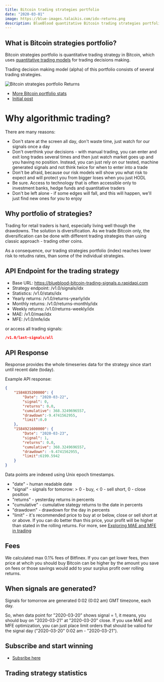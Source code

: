 ```yaml
---
title: Bitcoin trading strategies portfolio
date: "2020-03-01"
image: https://blue-images.talaikis.com/idx-returns.png
description: BlueBlood quantitative Bitcoin trading strategies portfolio signals.
---
```


## What is Bitcoin strategies portfolio?

Bitcoin strategies portfolio is quantitative trading strategy in Bitcoin, which uses [quantitative trading models](/trading-philosophy) for trading decisions making.

Trading decision making model (alpha) of this portfolio consists of several trading strategies.

![Bitcoin strategies portfolio Returns](https://blue-images.talaikis.com/idx-returns.png "Bitcoin strategies portfolio Returns")

* [More Bitcoin portfolio stats](/performance)
* [Initial post](/introducing-bitcoin-strategies)

# Why algorithmic trading?

There are many reasons:

* Don't stare at the screen all day, don't waste time, just watch for our signals once a day
* Don't overthink your decisions - with manual trading, you can enter and exit long trades several times and then just watch market goes up and you having no position. Instead, you can just rely on our tested, machine generated signals and not think twice for when to enter into a trade
* Don't be afraid, because our risk models will show you what risk to expect and will protect you from bigger loses when you just HODL
* Be sure. Access to technology that is often accessible only to investment banks, hedge funds and quantitative traders
* Don't be left alone - if some edges will fall, and this will happen, we'll just find new ones for you to enjoy

## Why portfolio of strategies?

Trading for retail traders is hard, especially living well though the drawdowns. The solution is diversification. As we trade Bitcoin only, the diversification can be done with different trading strategies than using classic approach - trading other coins.

As a consequence, our trading strategies portfolio (index) reaches lower risk to retudns rates, than some of the individual strategies.

## API Endpoint for the trading strategy

* Base URL: https://blueblood-bitcoin-trading-signals.p.rapidapi.com
* Strategy endpoint: /v1.0/signals/idx
* Statistics: /v1.0/stats/idx
* Yearly returns: /v1.0/returns-yearly/idx
* Monthly returns: /v1.0/returns-monthly/idx
* Weekly returns: /v1.0/returns-weekly/idx
* MAE: /v1.0/mae/idx
* MFE: /v1.0/mfe/idx

or access all trading signals:

```json
/v1.0/last-signals/all
```

## API Response

Response provides the whole timeseries data for the strategy since start until recent date (today).

Example API response:

```json
{
    "1584835200000": {
        "Date": "2020-03-22",
        "signal": 0,
        "returns": 0.0,
        "cumulative": 368.3249696557,
        "drawdown":-9.4741562955,
        "limit":0.0
    },
    "1584921600000": {
        "Date": "2020-03-23",
        "signal": 1,
        "returns": 0.0,
        "cumulative": 368.3249696557,
        "drawdown": -9.4741562955,
        "limit":6199.5942
    }
}
```

Data points are indexed using Unix epoch timestamps.

* "date" - human readable date
* "signal" - signals for tomorow: > 0 - buy, < 0 - sell short, 0 - close position
* "returns" - yesterday returns in percents
* "cumulative" - cumulative stategy returns to the date in percents
* "drawdown" - drawdown for the day in percents
* "limit" - it's recommended price to buy at or below, close or sell short at or above. If you can do better than this price, your profit will be higher than stated in the rolling returns. For more, see [Exploring MAE and MFE in trading](/explaining-mae-mfe-trading)

## Fees

We calculated max 0.1% fees of Bitfinex. If you can get lower fees, then price at whcih you should buy Bitcoin can be higher by the amount you save on fees or those savings would add to your surplus profit over rolling returns.

## When signals are generated?

Signals for tomorrow are generated 0:02 (0:02 am) GMT timezone, each day.

So, when data point for "2020-03-20" shows signal = 1, it means, you should buy on "2020-03-21" at "2020-03-20" close. If you use MAE and MFE optimization, you can just place limit orders that should be valiod for the signal day ("2020-03-20" 0:02 am - "2020-03-21").

## Subscribe and start winning

- [Subsribe here](https://rapidapi.com/talaikis.tadas/api/blueblood-bitcoin-trading-signals/pricing)

## Trading strategy statistics
